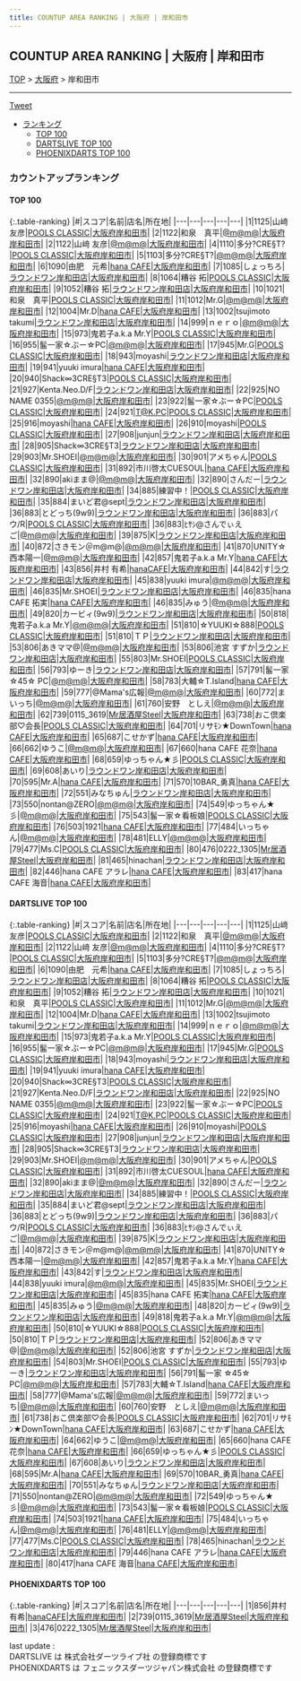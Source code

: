 ```yaml
---
title: COUNTUP AREA RANKING | 大阪府 | 岸和田市
---
```

## COUNTUP AREA RANKING | 大阪府 | 岸和田市

[TOP](/darts/rank/) > [大阪府](/darts/rank/大阪府/) > 岸和田市

___

<a href="https://twitter.com/share?ref_src=twsrc%5Etfw" data-text="COUNTUP AREA RANKING | 大阪府岸和田市" class="twitter-share-button" data-hashtags="DARTSLIVE,PHOENIXDARTS,darts,ダーツ" data-show-count="false">Tweet</a>

* [ランキング](#カウントアップランキング)
    * [TOP 100](#top-100)
    * [DARTSLIVE TOP 100](#dartslive-top-100)
    * [PHOENIXDARTS TOP 100](#phoenixdarts-top-100)

### カウントアップランキング

#### TOP 100



{:.table-ranking}
|#|スコア|名前|店名|所在地|
|---|---|---|---|---|
|1|1125|<span class="rank-name-dl">山﨑 友彦</span>|<a href="https://search.dartslive.com/jp/shop/f2bf43f3a82126940d9b047a20a7ba1e">POOLS CLASSIC</a>|<a href="/darts/rank/大阪府/岸和田市">大阪府岸和田市</a>|
|2|1122|<span class="rank-name-dl">和泉　真平</span>|<a href="https://search.dartslive.com/jp/shop/319b40fbba2ddad858d385ea46352d8f">@m@m@</a>|<a href="/darts/rank/大阪府/岸和田市">大阪府岸和田市</a>|
|2|1122|<span class="rank-name-dl">山﨑 友彦</span>|<a href="https://search.dartslive.com/jp/shop/319b40fbba2ddad858d385ea46352d8f">@m@m@</a>|<a href="/darts/rank/大阪府/岸和田市">大阪府岸和田市</a>|
|4|1110|<span class="rank-name-dl">多分?CRE§T?</span>|<a href="https://search.dartslive.com/jp/shop/f2bf43f3a82126940d9b047a20a7ba1e">POOLS CLASSIC</a>|<a href="/darts/rank/大阪府/岸和田市">大阪府岸和田市</a>|
|5|1103|<span class="rank-name-dl">多分?CRE§T?</span>|<a href="https://search.dartslive.com/jp/shop/319b40fbba2ddad858d385ea46352d8f">@m@m@</a>|<a href="/darts/rank/大阪府/岸和田市">大阪府岸和田市</a>|
|6|1090|<span class="rank-name-dl">由肥　元希</span>|<a href="https://search.dartslive.com/jp/shop/6e887080d35aa2765f9f3321c1147265">hana CAFE</a>|<a href="/darts/rank/大阪府/岸和田市">大阪府岸和田市</a>|
|7|1085|<span class="rank-name-dl">しょっちろ</span>|<a href="https://search.dartslive.com/jp/shop/970fe8dfca8a40150d9b047a20a7ba1e">ラウンドワン岸和田店</a>|<a href="/darts/rank/大阪府/岸和田市">大阪府岸和田市</a>|
|8|1064|<span class="rank-name-dl">糟谷 拓</span>|<a href="https://search.dartslive.com/jp/shop/f2bf43f3a82126940d9b047a20a7ba1e">POOLS CLASSIC</a>|<a href="/darts/rank/大阪府/岸和田市">大阪府岸和田市</a>|
|9|1052|<span class="rank-name-dl">糟谷 拓</span>|<a href="https://search.dartslive.com/jp/shop/970fe8dfca8a40150d9b047a20a7ba1e">ラウンドワン岸和田店</a>|<a href="/darts/rank/大阪府/岸和田市">大阪府岸和田市</a>|
|10|1021|<span class="rank-name-dl">和泉　真平</span>|<a href="https://search.dartslive.com/jp/shop/f2bf43f3a82126940d9b047a20a7ba1e">POOLS CLASSIC</a>|<a href="/darts/rank/大阪府/岸和田市">大阪府岸和田市</a>|
|11|1012|<span class="rank-name-dl">Mr.G</span>|<a href="https://search.dartslive.com/jp/shop/319b40fbba2ddad858d385ea46352d8f">@m@m@</a>|<a href="/darts/rank/大阪府/岸和田市">大阪府岸和田市</a>|
|12|1004|<span class="rank-name-dl">Mr.D</span>|<a href="https://search.dartslive.com/jp/shop/6e887080d35aa2765f9f3321c1147265">hana CAFE</a>|<a href="/darts/rank/大阪府/岸和田市">大阪府岸和田市</a>|
|13|1002|<span class="rank-name-dl">tsujimoto takumi</span>|<a href="https://search.dartslive.com/jp/shop/970fe8dfca8a40150d9b047a20a7ba1e">ラウンドワン岸和田店</a>|<a href="/darts/rank/大阪府/岸和田市">大阪府岸和田市</a>|
|14|999|<span class="rank-name-dl">ｎｅｒｏ</span>|<a href="https://search.dartslive.com/jp/shop/319b40fbba2ddad858d385ea46352d8f">@m@m@</a>|<a href="/darts/rank/大阪府/岸和田市">大阪府岸和田市</a>|
|15|973|<span class="rank-name-dl">鬼若子a.k.a Mr.Y</span>|<a href="https://search.dartslive.com/jp/shop/f2bf43f3a82126940d9b047a20a7ba1e">POOLS CLASSIC</a>|<a href="/darts/rank/大阪府/岸和田市">大阪府岸和田市</a>|
|16|955|<span class="rank-name-dl">髷一家☆ぶー☆PC</span>|<a href="https://search.dartslive.com/jp/shop/319b40fbba2ddad858d385ea46352d8f">@m@m@</a>|<a href="/darts/rank/大阪府/岸和田市">大阪府岸和田市</a>|
|17|945|<span class="rank-name-dl">Mr.G</span>|<a href="https://search.dartslive.com/jp/shop/f2bf43f3a82126940d9b047a20a7ba1e">POOLS CLASSIC</a>|<a href="/darts/rank/大阪府/岸和田市">大阪府岸和田市</a>|
|18|943|<span class="rank-name-dl">moyashi</span>|<a href="https://search.dartslive.com/jp/shop/970fe8dfca8a40150d9b047a20a7ba1e">ラウンドワン岸和田店</a>|<a href="/darts/rank/大阪府/岸和田市">大阪府岸和田市</a>|
|19|941|<span class="rank-name-dl">yuuki imura</span>|<a href="https://search.dartslive.com/jp/shop/6e887080d35aa2765f9f3321c1147265">hana CAFE</a>|<a href="/darts/rank/大阪府/岸和田市">大阪府岸和田市</a>|
|20|940|<span class="rank-name-dl">Shack∞3CRE§T3</span>|<a href="https://search.dartslive.com/jp/shop/f2bf43f3a82126940d9b047a20a7ba1e">POOLS CLASSIC</a>|<a href="/darts/rank/大阪府/岸和田市">大阪府岸和田市</a>|
|21|927|<span class="rank-name-dl">Kenta.Neo.D/F</span>|<a href="https://search.dartslive.com/jp/shop/970fe8dfca8a40150d9b047a20a7ba1e">ラウンドワン岸和田店</a>|<a href="/darts/rank/大阪府/岸和田市">大阪府岸和田市</a>|
|22|925|<span class="rank-name-dl">NO NAME 0355</span>|<a href="https://search.dartslive.com/jp/shop/319b40fbba2ddad858d385ea46352d8f">@m@m@</a>|<a href="/darts/rank/大阪府/岸和田市">大阪府岸和田市</a>|
|23|922|<span class="rank-name-dl">髷一家☆ぶー☆PC</span>|<a href="https://search.dartslive.com/jp/shop/f2bf43f3a82126940d9b047a20a7ba1e">POOLS CLASSIC</a>|<a href="/darts/rank/大阪府/岸和田市">大阪府岸和田市</a>|
|24|921|<span class="rank-name-dl">T@K.PC</span>|<a href="https://search.dartslive.com/jp/shop/f2bf43f3a82126940d9b047a20a7ba1e">POOLS CLASSIC</a>|<a href="/darts/rank/大阪府/岸和田市">大阪府岸和田市</a>|
|25|916|<span class="rank-name-dl">moyashi</span>|<a href="https://search.dartslive.com/jp/shop/6e887080d35aa2765f9f3321c1147265">hana CAFE</a>|<a href="/darts/rank/大阪府/岸和田市">大阪府岸和田市</a>|
|26|910|<span class="rank-name-dl">moyashi</span>|<a href="https://search.dartslive.com/jp/shop/f2bf43f3a82126940d9b047a20a7ba1e">POOLS CLASSIC</a>|<a href="/darts/rank/大阪府/岸和田市">大阪府岸和田市</a>|
|27|908|<span class="rank-name-dl">junjun</span>|<a href="https://search.dartslive.com/jp/shop/970fe8dfca8a40150d9b047a20a7ba1e">ラウンドワン岸和田店</a>|<a href="/darts/rank/大阪府/岸和田市">大阪府岸和田市</a>|
|28|905|<span class="rank-name-dl">Shack∞3CRE§T3</span>|<a href="https://search.dartslive.com/jp/shop/970fe8dfca8a40150d9b047a20a7ba1e">ラウンドワン岸和田店</a>|<a href="/darts/rank/大阪府/岸和田市">大阪府岸和田市</a>|
|29|903|<span class="rank-name-dl">Mr.SHOEI</span>|<a href="https://search.dartslive.com/jp/shop/319b40fbba2ddad858d385ea46352d8f">@m@m@</a>|<a href="/darts/rank/大阪府/岸和田市">大阪府岸和田市</a>|
|30|901|<span class="rank-name-dl">アメちゃん</span>|<a href="https://search.dartslive.com/jp/shop/f2bf43f3a82126940d9b047a20a7ba1e">POOLS CLASSIC</a>|<a href="/darts/rank/大阪府/岸和田市">大阪府岸和田市</a>|
|31|892|<span class="rank-name-dl">市川啓太CUESOUL</span>|<a href="https://search.dartslive.com/jp/shop/6e887080d35aa2765f9f3321c1147265">hana CAFE</a>|<a href="/darts/rank/大阪府/岸和田市">大阪府岸和田市</a>|
|32|890|<span class="rank-name-dl">akiまま@</span>|<a href="https://search.dartslive.com/jp/shop/319b40fbba2ddad858d385ea46352d8f">@m@m@</a>|<a href="/darts/rank/大阪府/岸和田市">大阪府岸和田市</a>|
|32|890|<span class="rank-name-dl">さんだー</span>|<a href="https://search.dartslive.com/jp/shop/970fe8dfca8a40150d9b047a20a7ba1e">ラウンドワン岸和田店</a>|<a href="/darts/rank/大阪府/岸和田市">大阪府岸和田市</a>|
|34|885|<span class="rank-name-dl">練習中！</span>|<a href="https://search.dartslive.com/jp/shop/f2bf43f3a82126940d9b047a20a7ba1e">POOLS CLASSIC</a>|<a href="/darts/rank/大阪府/岸和田市">大阪府岸和田市</a>|
|35|884|<span class="rank-name-dl">まいど君@sept</span>|<a href="https://search.dartslive.com/jp/shop/970fe8dfca8a40150d9b047a20a7ba1e">ラウンドワン岸和田店</a>|<a href="/darts/rank/大阪府/岸和田市">大阪府岸和田市</a>|
|36|883|<span class="rank-name-dl">とどっち(9w9)</span>|<a href="https://search.dartslive.com/jp/shop/970fe8dfca8a40150d9b047a20a7ba1e">ラウンドワン岸和田店</a>|<a href="/darts/rank/大阪府/岸和田市">大阪府岸和田市</a>|
|36|883|<span class="rank-name-dl">パウ/R</span>|<a href="https://search.dartslive.com/jp/shop/f2bf43f3a82126940d9b047a20a7ba1e">POOLS CLASSIC</a>|<a href="/darts/rank/大阪府/岸和田市">大阪府岸和田市</a>|
|36|883|<span class="rank-name-dl">ﾋｻｼ@さんでぃえご</span>|<a href="https://search.dartslive.com/jp/shop/319b40fbba2ddad858d385ea46352d8f">@m@m@</a>|<a href="/darts/rank/大阪府/岸和田市">大阪府岸和田市</a>|
|39|875|<span class="rank-name-dl">K</span>|<a href="https://search.dartslive.com/jp/shop/970fe8dfca8a40150d9b047a20a7ba1e">ラウンドワン岸和田店</a>|<a href="/darts/rank/大阪府/岸和田市">大阪府岸和田市</a>|
|40|872|<span class="rank-name-dl">さきモン＠m@m@</span>|<a href="https://search.dartslive.com/jp/shop/319b40fbba2ddad858d385ea46352d8f">@m@m@</a>|<a href="/darts/rank/大阪府/岸和田市">大阪府岸和田市</a>|
|41|870|<span class="rank-name-dl">UNITY☆西本陽一</span>|<a href="https://search.dartslive.com/jp/shop/319b40fbba2ddad858d385ea46352d8f">@m@m@</a>|<a href="/darts/rank/大阪府/岸和田市">大阪府岸和田市</a>|
|42|857|<span class="rank-name-dl">鬼若子a.k.a Mr.Y</span>|<a href="https://search.dartslive.com/jp/shop/6e887080d35aa2765f9f3321c1147265">hana CAFE</a>|<a href="/darts/rank/大阪府/岸和田市">大阪府岸和田市</a>|
|43|856|<span class="rank-name-pd">井村 有希</span>|<a href="https://vs.phoenixdarts.com/jp/shop/shopDetailInfo/s_85827?s_seq=85827">hanaCAFE</a>|<a href="/darts/rank/大阪府/岸和田市">大阪府岸和田市</a>|
|44|842|<span class="rank-name-dl">す</span>|<a href="https://search.dartslive.com/jp/shop/970fe8dfca8a40150d9b047a20a7ba1e">ラウンドワン岸和田店</a>|<a href="/darts/rank/大阪府/岸和田市">大阪府岸和田市</a>|
|45|838|<span class="rank-name-dl">yuuki imura</span>|<a href="https://search.dartslive.com/jp/shop/319b40fbba2ddad858d385ea46352d8f">@m@m@</a>|<a href="/darts/rank/大阪府/岸和田市">大阪府岸和田市</a>|
|46|835|<span class="rank-name-dl">Mr.SHOEI</span>|<a href="https://search.dartslive.com/jp/shop/970fe8dfca8a40150d9b047a20a7ba1e">ラウンドワン岸和田店</a>|<a href="/darts/rank/大阪府/岸和田市">大阪府岸和田市</a>|
|46|835|<span class="rank-name-dl">hana CAFE 拓実</span>|<a href="https://search.dartslive.com/jp/shop/6e887080d35aa2765f9f3321c1147265">hana CAFE</a>|<a href="/darts/rank/大阪府/岸和田市">大阪府岸和田市</a>|
|46|835|<span class="rank-name-dl">みゅう</span>|<a href="https://search.dartslive.com/jp/shop/319b40fbba2ddad858d385ea46352d8f">@m@m@</a>|<a href="/darts/rank/大阪府/岸和田市">大阪府岸和田市</a>|
|49|820|<span class="rank-name-dl">カービィ(9w9)</span>|<a href="https://search.dartslive.com/jp/shop/970fe8dfca8a40150d9b047a20a7ba1e">ラウンドワン岸和田店</a>|<a href="/darts/rank/大阪府/岸和田市">大阪府岸和田市</a>|
|50|818|<span class="rank-name-dl">鬼若子a.k.a Mr.Y</span>|<a href="https://search.dartslive.com/jp/shop/319b40fbba2ddad858d385ea46352d8f">@m@m@</a>|<a href="/darts/rank/大阪府/岸和田市">大阪府岸和田市</a>|
|51|810|<span class="rank-name-dl">☆YUUKI☆888</span>|<a href="https://search.dartslive.com/jp/shop/f2bf43f3a82126940d9b047a20a7ba1e">POOLS CLASSIC</a>|<a href="/darts/rank/大阪府/岸和田市">大阪府岸和田市</a>|
|51|810|<span class="rank-name-dl">ＴＰ</span>|<a href="https://search.dartslive.com/jp/shop/970fe8dfca8a40150d9b047a20a7ba1e">ラウンドワン岸和田店</a>|<a href="/darts/rank/大阪府/岸和田市">大阪府岸和田市</a>|
|53|806|<span class="rank-name-dl">あきママ@</span>|<a href="https://search.dartslive.com/jp/shop/319b40fbba2ddad858d385ea46352d8f">@m@m@</a>|<a href="/darts/rank/大阪府/岸和田市">大阪府岸和田市</a>|
|53|806|<span class="rank-name-dl">池宮 すずか</span>|<a href="https://search.dartslive.com/jp/shop/970fe8dfca8a40150d9b047a20a7ba1e">ラウンドワン岸和田店</a>|<a href="/darts/rank/大阪府/岸和田市">大阪府岸和田市</a>|
|55|803|<span class="rank-name-dl">Mr.SHOEI</span>|<a href="https://search.dartslive.com/jp/shop/f2bf43f3a82126940d9b047a20a7ba1e">POOLS CLASSIC</a>|<a href="/darts/rank/大阪府/岸和田市">大阪府岸和田市</a>|
|56|793|<span class="rank-name-dl">ゆーき</span>|<a href="https://search.dartslive.com/jp/shop/970fe8dfca8a40150d9b047a20a7ba1e">ラウンドワン岸和田店</a>|<a href="/darts/rank/大阪府/岸和田市">大阪府岸和田市</a>|
|57|791|<span class="rank-name-dl">髷一家 ☆45☆ PC</span>|<a href="https://search.dartslive.com/jp/shop/319b40fbba2ddad858d385ea46352d8f">@m@m@</a>|<a href="/darts/rank/大阪府/岸和田市">大阪府岸和田市</a>|
|58|783|<span class="rank-name-dl">大輔☆T.Island</span>|<a href="https://search.dartslive.com/jp/shop/6e887080d35aa2765f9f3321c1147265">hana CAFE</a>|<a href="/darts/rank/大阪府/岸和田市">大阪府岸和田市</a>|
|59|777|<span class="rank-name-dl">@Mama&#x27;s広報</span>|<a href="https://search.dartslive.com/jp/shop/319b40fbba2ddad858d385ea46352d8f">@m@m@</a>|<a href="/darts/rank/大阪府/岸和田市">大阪府岸和田市</a>|
|60|772|<span class="rank-name-dl">まいっち</span>|<a href="https://search.dartslive.com/jp/shop/319b40fbba2ddad858d385ea46352d8f">@m@m@</a>|<a href="/darts/rank/大阪府/岸和田市">大阪府岸和田市</a>|
|61|760|<span class="rank-name-dl">安野　としえ</span>|<a href="https://search.dartslive.com/jp/shop/319b40fbba2ddad858d385ea46352d8f">@m@m@</a>|<a href="/darts/rank/大阪府/岸和田市">大阪府岸和田市</a>|
|62|739|<span class="rank-name-pd">0115_3619</span>|<a href="https://vs.phoenixdarts.com/jp/shop/shopDetailInfo/s_88883?s_seq=88883">Mr居酒屋Steel</a>|<a href="/darts/rank/大阪府/岸和田市">大阪府岸和田市</a>|
|63|738|<span class="rank-name-dl">おこ倶楽部♡会長</span>|<a href="https://search.dartslive.com/jp/shop/f2bf43f3a82126940d9b047a20a7ba1e">POOLS CLASSIC</a>|<a href="/darts/rank/大阪府/岸和田市">大阪府岸和田市</a>|
|64|701|<span class="rank-name-dl">リサﾓﾝ★DownTown</span>|<a href="https://search.dartslive.com/jp/shop/6e887080d35aa2765f9f3321c1147265">hana CAFE</a>|<a href="/darts/rank/大阪府/岸和田市">大阪府岸和田市</a>|
|65|687|<span class="rank-name-dl">こせかず</span>|<a href="https://search.dartslive.com/jp/shop/6e887080d35aa2765f9f3321c1147265">hana CAFE</a>|<a href="/darts/rank/大阪府/岸和田市">大阪府岸和田市</a>|
|66|662|<span class="rank-name-dl">ゆうこ</span>|<a href="https://search.dartslive.com/jp/shop/319b40fbba2ddad858d385ea46352d8f">@m@m@</a>|<a href="/darts/rank/大阪府/岸和田市">大阪府岸和田市</a>|
|67|660|<span class="rank-name-dl">hana CAFE 花奈</span>|<a href="https://search.dartslive.com/jp/shop/6e887080d35aa2765f9f3321c1147265">hana CAFE</a>|<a href="/darts/rank/大阪府/岸和田市">大阪府岸和田市</a>|
|68|659|<span class="rank-name-dl">ゆっちゃん★彡</span>|<a href="https://search.dartslive.com/jp/shop/f2bf43f3a82126940d9b047a20a7ba1e">POOLS CLASSIC</a>|<a href="/darts/rank/大阪府/岸和田市">大阪府岸和田市</a>|
|69|608|<span class="rank-name-dl">あいり</span>|<a href="https://search.dartslive.com/jp/shop/970fe8dfca8a40150d9b047a20a7ba1e">ラウンドワン岸和田店</a>|<a href="/darts/rank/大阪府/岸和田市">大阪府岸和田市</a>|
|70|595|<span class="rank-name-dl">Mr.A</span>|<a href="https://search.dartslive.com/jp/shop/6e887080d35aa2765f9f3321c1147265">hana CAFE</a>|<a href="/darts/rank/大阪府/岸和田市">大阪府岸和田市</a>|
|71|570|<span class="rank-name-dl">10BAR_勇真</span>|<a href="https://search.dartslive.com/jp/shop/6e887080d35aa2765f9f3321c1147265">hana CAFE</a>|<a href="/darts/rank/大阪府/岸和田市">大阪府岸和田市</a>|
|72|551|<span class="rank-name-dl">みなちゅん</span>|<a href="https://search.dartslive.com/jp/shop/970fe8dfca8a40150d9b047a20a7ba1e">ラウンドワン岸和田店</a>|<a href="/darts/rank/大阪府/岸和田市">大阪府岸和田市</a>|
|73|550|<span class="rank-name-dl">nontan@ZERO</span>|<a href="https://search.dartslive.com/jp/shop/319b40fbba2ddad858d385ea46352d8f">@m@m@</a>|<a href="/darts/rank/大阪府/岸和田市">大阪府岸和田市</a>|
|74|549|<span class="rank-name-dl">ゆっちゃん★彡</span>|<a href="https://search.dartslive.com/jp/shop/319b40fbba2ddad858d385ea46352d8f">@m@m@</a>|<a href="/darts/rank/大阪府/岸和田市">大阪府岸和田市</a>|
|75|543|<span class="rank-name-dl">髷一家☆看板娘</span>|<a href="https://search.dartslive.com/jp/shop/f2bf43f3a82126940d9b047a20a7ba1e">POOLS CLASSIC</a>|<a href="/darts/rank/大阪府/岸和田市">大阪府岸和田市</a>|
|76|503|<span class="rank-name-dl">1921</span>|<a href="https://search.dartslive.com/jp/shop/6e887080d35aa2765f9f3321c1147265">hana CAFE</a>|<a href="/darts/rank/大阪府/岸和田市">大阪府岸和田市</a>|
|77|484|<span class="rank-name-dl">いっちゃん</span>|<a href="https://search.dartslive.com/jp/shop/319b40fbba2ddad858d385ea46352d8f">@m@m@</a>|<a href="/darts/rank/大阪府/岸和田市">大阪府岸和田市</a>|
|78|481|<span class="rank-name-dl">ELLY</span>|<a href="https://search.dartslive.com/jp/shop/319b40fbba2ddad858d385ea46352d8f">@m@m@</a>|<a href="/darts/rank/大阪府/岸和田市">大阪府岸和田市</a>|
|79|477|<span class="rank-name-dl">Ms.C</span>|<a href="https://search.dartslive.com/jp/shop/f2bf43f3a82126940d9b047a20a7ba1e">POOLS CLASSIC</a>|<a href="/darts/rank/大阪府/岸和田市">大阪府岸和田市</a>|
|80|476|<span class="rank-name-pd">0222_1305</span>|<a href="https://vs.phoenixdarts.com/jp/shop/shopDetailInfo/s_88883?s_seq=88883">Mr居酒屋Steel</a>|<a href="/darts/rank/大阪府/岸和田市">大阪府岸和田市</a>|
|81|465|<span class="rank-name-dl">hinachan</span>|<a href="https://search.dartslive.com/jp/shop/970fe8dfca8a40150d9b047a20a7ba1e">ラウンドワン岸和田店</a>|<a href="/darts/rank/大阪府/岸和田市">大阪府岸和田市</a>|
|82|446|<span class="rank-name-dl">hana CAFE アラレ</span>|<a href="https://search.dartslive.com/jp/shop/6e887080d35aa2765f9f3321c1147265">hana CAFE</a>|<a href="/darts/rank/大阪府/岸和田市">大阪府岸和田市</a>|
|83|417|<span class="rank-name-dl">hana CAFE 海音</span>|<a href="https://search.dartslive.com/jp/shop/6e887080d35aa2765f9f3321c1147265">hana CAFE</a>|<a href="/darts/rank/大阪府/岸和田市">大阪府岸和田市</a>|


#### DARTSLIVE TOP 100



{:.table-ranking}
|#|スコア|名前|店名|所在地|
|---|---|---|---|---|
|1|1125|<span class="rank-name-dl">山﨑 友彦</span>|<a href="https://search.dartslive.com/jp/shop/f2bf43f3a82126940d9b047a20a7ba1e">POOLS CLASSIC</a>|<a href="/darts/rank/大阪府/岸和田市">大阪府岸和田市</a>|
|2|1122|<span class="rank-name-dl">和泉　真平</span>|<a href="https://search.dartslive.com/jp/shop/319b40fbba2ddad858d385ea46352d8f">@m@m@</a>|<a href="/darts/rank/大阪府/岸和田市">大阪府岸和田市</a>|
|2|1122|<span class="rank-name-dl">山﨑 友彦</span>|<a href="https://search.dartslive.com/jp/shop/319b40fbba2ddad858d385ea46352d8f">@m@m@</a>|<a href="/darts/rank/大阪府/岸和田市">大阪府岸和田市</a>|
|4|1110|<span class="rank-name-dl">多分?CRE§T?</span>|<a href="https://search.dartslive.com/jp/shop/f2bf43f3a82126940d9b047a20a7ba1e">POOLS CLASSIC</a>|<a href="/darts/rank/大阪府/岸和田市">大阪府岸和田市</a>|
|5|1103|<span class="rank-name-dl">多分?CRE§T?</span>|<a href="https://search.dartslive.com/jp/shop/319b40fbba2ddad858d385ea46352d8f">@m@m@</a>|<a href="/darts/rank/大阪府/岸和田市">大阪府岸和田市</a>|
|6|1090|<span class="rank-name-dl">由肥　元希</span>|<a href="https://search.dartslive.com/jp/shop/6e887080d35aa2765f9f3321c1147265">hana CAFE</a>|<a href="/darts/rank/大阪府/岸和田市">大阪府岸和田市</a>|
|7|1085|<span class="rank-name-dl">しょっちろ</span>|<a href="https://search.dartslive.com/jp/shop/970fe8dfca8a40150d9b047a20a7ba1e">ラウンドワン岸和田店</a>|<a href="/darts/rank/大阪府/岸和田市">大阪府岸和田市</a>|
|8|1064|<span class="rank-name-dl">糟谷 拓</span>|<a href="https://search.dartslive.com/jp/shop/f2bf43f3a82126940d9b047a20a7ba1e">POOLS CLASSIC</a>|<a href="/darts/rank/大阪府/岸和田市">大阪府岸和田市</a>|
|9|1052|<span class="rank-name-dl">糟谷 拓</span>|<a href="https://search.dartslive.com/jp/shop/970fe8dfca8a40150d9b047a20a7ba1e">ラウンドワン岸和田店</a>|<a href="/darts/rank/大阪府/岸和田市">大阪府岸和田市</a>|
|10|1021|<span class="rank-name-dl">和泉　真平</span>|<a href="https://search.dartslive.com/jp/shop/f2bf43f3a82126940d9b047a20a7ba1e">POOLS CLASSIC</a>|<a href="/darts/rank/大阪府/岸和田市">大阪府岸和田市</a>|
|11|1012|<span class="rank-name-dl">Mr.G</span>|<a href="https://search.dartslive.com/jp/shop/319b40fbba2ddad858d385ea46352d8f">@m@m@</a>|<a href="/darts/rank/大阪府/岸和田市">大阪府岸和田市</a>|
|12|1004|<span class="rank-name-dl">Mr.D</span>|<a href="https://search.dartslive.com/jp/shop/6e887080d35aa2765f9f3321c1147265">hana CAFE</a>|<a href="/darts/rank/大阪府/岸和田市">大阪府岸和田市</a>|
|13|1002|<span class="rank-name-dl">tsujimoto takumi</span>|<a href="https://search.dartslive.com/jp/shop/970fe8dfca8a40150d9b047a20a7ba1e">ラウンドワン岸和田店</a>|<a href="/darts/rank/大阪府/岸和田市">大阪府岸和田市</a>|
|14|999|<span class="rank-name-dl">ｎｅｒｏ</span>|<a href="https://search.dartslive.com/jp/shop/319b40fbba2ddad858d385ea46352d8f">@m@m@</a>|<a href="/darts/rank/大阪府/岸和田市">大阪府岸和田市</a>|
|15|973|<span class="rank-name-dl">鬼若子a.k.a Mr.Y</span>|<a href="https://search.dartslive.com/jp/shop/f2bf43f3a82126940d9b047a20a7ba1e">POOLS CLASSIC</a>|<a href="/darts/rank/大阪府/岸和田市">大阪府岸和田市</a>|
|16|955|<span class="rank-name-dl">髷一家☆ぶー☆PC</span>|<a href="https://search.dartslive.com/jp/shop/319b40fbba2ddad858d385ea46352d8f">@m@m@</a>|<a href="/darts/rank/大阪府/岸和田市">大阪府岸和田市</a>|
|17|945|<span class="rank-name-dl">Mr.G</span>|<a href="https://search.dartslive.com/jp/shop/f2bf43f3a82126940d9b047a20a7ba1e">POOLS CLASSIC</a>|<a href="/darts/rank/大阪府/岸和田市">大阪府岸和田市</a>|
|18|943|<span class="rank-name-dl">moyashi</span>|<a href="https://search.dartslive.com/jp/shop/970fe8dfca8a40150d9b047a20a7ba1e">ラウンドワン岸和田店</a>|<a href="/darts/rank/大阪府/岸和田市">大阪府岸和田市</a>|
|19|941|<span class="rank-name-dl">yuuki imura</span>|<a href="https://search.dartslive.com/jp/shop/6e887080d35aa2765f9f3321c1147265">hana CAFE</a>|<a href="/darts/rank/大阪府/岸和田市">大阪府岸和田市</a>|
|20|940|<span class="rank-name-dl">Shack∞3CRE§T3</span>|<a href="https://search.dartslive.com/jp/shop/f2bf43f3a82126940d9b047a20a7ba1e">POOLS CLASSIC</a>|<a href="/darts/rank/大阪府/岸和田市">大阪府岸和田市</a>|
|21|927|<span class="rank-name-dl">Kenta.Neo.D/F</span>|<a href="https://search.dartslive.com/jp/shop/970fe8dfca8a40150d9b047a20a7ba1e">ラウンドワン岸和田店</a>|<a href="/darts/rank/大阪府/岸和田市">大阪府岸和田市</a>|
|22|925|<span class="rank-name-dl">NO NAME 0355</span>|<a href="https://search.dartslive.com/jp/shop/319b40fbba2ddad858d385ea46352d8f">@m@m@</a>|<a href="/darts/rank/大阪府/岸和田市">大阪府岸和田市</a>|
|23|922|<span class="rank-name-dl">髷一家☆ぶー☆PC</span>|<a href="https://search.dartslive.com/jp/shop/f2bf43f3a82126940d9b047a20a7ba1e">POOLS CLASSIC</a>|<a href="/darts/rank/大阪府/岸和田市">大阪府岸和田市</a>|
|24|921|<span class="rank-name-dl">T@K.PC</span>|<a href="https://search.dartslive.com/jp/shop/f2bf43f3a82126940d9b047a20a7ba1e">POOLS CLASSIC</a>|<a href="/darts/rank/大阪府/岸和田市">大阪府岸和田市</a>|
|25|916|<span class="rank-name-dl">moyashi</span>|<a href="https://search.dartslive.com/jp/shop/6e887080d35aa2765f9f3321c1147265">hana CAFE</a>|<a href="/darts/rank/大阪府/岸和田市">大阪府岸和田市</a>|
|26|910|<span class="rank-name-dl">moyashi</span>|<a href="https://search.dartslive.com/jp/shop/f2bf43f3a82126940d9b047a20a7ba1e">POOLS CLASSIC</a>|<a href="/darts/rank/大阪府/岸和田市">大阪府岸和田市</a>|
|27|908|<span class="rank-name-dl">junjun</span>|<a href="https://search.dartslive.com/jp/shop/970fe8dfca8a40150d9b047a20a7ba1e">ラウンドワン岸和田店</a>|<a href="/darts/rank/大阪府/岸和田市">大阪府岸和田市</a>|
|28|905|<span class="rank-name-dl">Shack∞3CRE§T3</span>|<a href="https://search.dartslive.com/jp/shop/970fe8dfca8a40150d9b047a20a7ba1e">ラウンドワン岸和田店</a>|<a href="/darts/rank/大阪府/岸和田市">大阪府岸和田市</a>|
|29|903|<span class="rank-name-dl">Mr.SHOEI</span>|<a href="https://search.dartslive.com/jp/shop/319b40fbba2ddad858d385ea46352d8f">@m@m@</a>|<a href="/darts/rank/大阪府/岸和田市">大阪府岸和田市</a>|
|30|901|<span class="rank-name-dl">アメちゃん</span>|<a href="https://search.dartslive.com/jp/shop/f2bf43f3a82126940d9b047a20a7ba1e">POOLS CLASSIC</a>|<a href="/darts/rank/大阪府/岸和田市">大阪府岸和田市</a>|
|31|892|<span class="rank-name-dl">市川啓太CUESOUL</span>|<a href="https://search.dartslive.com/jp/shop/6e887080d35aa2765f9f3321c1147265">hana CAFE</a>|<a href="/darts/rank/大阪府/岸和田市">大阪府岸和田市</a>|
|32|890|<span class="rank-name-dl">akiまま@</span>|<a href="https://search.dartslive.com/jp/shop/319b40fbba2ddad858d385ea46352d8f">@m@m@</a>|<a href="/darts/rank/大阪府/岸和田市">大阪府岸和田市</a>|
|32|890|<span class="rank-name-dl">さんだー</span>|<a href="https://search.dartslive.com/jp/shop/970fe8dfca8a40150d9b047a20a7ba1e">ラウンドワン岸和田店</a>|<a href="/darts/rank/大阪府/岸和田市">大阪府岸和田市</a>|
|34|885|<span class="rank-name-dl">練習中！</span>|<a href="https://search.dartslive.com/jp/shop/f2bf43f3a82126940d9b047a20a7ba1e">POOLS CLASSIC</a>|<a href="/darts/rank/大阪府/岸和田市">大阪府岸和田市</a>|
|35|884|<span class="rank-name-dl">まいど君@sept</span>|<a href="https://search.dartslive.com/jp/shop/970fe8dfca8a40150d9b047a20a7ba1e">ラウンドワン岸和田店</a>|<a href="/darts/rank/大阪府/岸和田市">大阪府岸和田市</a>|
|36|883|<span class="rank-name-dl">とどっち(9w9)</span>|<a href="https://search.dartslive.com/jp/shop/970fe8dfca8a40150d9b047a20a7ba1e">ラウンドワン岸和田店</a>|<a href="/darts/rank/大阪府/岸和田市">大阪府岸和田市</a>|
|36|883|<span class="rank-name-dl">パウ/R</span>|<a href="https://search.dartslive.com/jp/shop/f2bf43f3a82126940d9b047a20a7ba1e">POOLS CLASSIC</a>|<a href="/darts/rank/大阪府/岸和田市">大阪府岸和田市</a>|
|36|883|<span class="rank-name-dl">ﾋｻｼ@さんでぃえご</span>|<a href="https://search.dartslive.com/jp/shop/319b40fbba2ddad858d385ea46352d8f">@m@m@</a>|<a href="/darts/rank/大阪府/岸和田市">大阪府岸和田市</a>|
|39|875|<span class="rank-name-dl">K</span>|<a href="https://search.dartslive.com/jp/shop/970fe8dfca8a40150d9b047a20a7ba1e">ラウンドワン岸和田店</a>|<a href="/darts/rank/大阪府/岸和田市">大阪府岸和田市</a>|
|40|872|<span class="rank-name-dl">さきモン＠m@m@</span>|<a href="https://search.dartslive.com/jp/shop/319b40fbba2ddad858d385ea46352d8f">@m@m@</a>|<a href="/darts/rank/大阪府/岸和田市">大阪府岸和田市</a>|
|41|870|<span class="rank-name-dl">UNITY☆西本陽一</span>|<a href="https://search.dartslive.com/jp/shop/319b40fbba2ddad858d385ea46352d8f">@m@m@</a>|<a href="/darts/rank/大阪府/岸和田市">大阪府岸和田市</a>|
|42|857|<span class="rank-name-dl">鬼若子a.k.a Mr.Y</span>|<a href="https://search.dartslive.com/jp/shop/6e887080d35aa2765f9f3321c1147265">hana CAFE</a>|<a href="/darts/rank/大阪府/岸和田市">大阪府岸和田市</a>|
|43|842|<span class="rank-name-dl">す</span>|<a href="https://search.dartslive.com/jp/shop/970fe8dfca8a40150d9b047a20a7ba1e">ラウンドワン岸和田店</a>|<a href="/darts/rank/大阪府/岸和田市">大阪府岸和田市</a>|
|44|838|<span class="rank-name-dl">yuuki imura</span>|<a href="https://search.dartslive.com/jp/shop/319b40fbba2ddad858d385ea46352d8f">@m@m@</a>|<a href="/darts/rank/大阪府/岸和田市">大阪府岸和田市</a>|
|45|835|<span class="rank-name-dl">Mr.SHOEI</span>|<a href="https://search.dartslive.com/jp/shop/970fe8dfca8a40150d9b047a20a7ba1e">ラウンドワン岸和田店</a>|<a href="/darts/rank/大阪府/岸和田市">大阪府岸和田市</a>|
|45|835|<span class="rank-name-dl">hana CAFE 拓実</span>|<a href="https://search.dartslive.com/jp/shop/6e887080d35aa2765f9f3321c1147265">hana CAFE</a>|<a href="/darts/rank/大阪府/岸和田市">大阪府岸和田市</a>|
|45|835|<span class="rank-name-dl">みゅう</span>|<a href="https://search.dartslive.com/jp/shop/319b40fbba2ddad858d385ea46352d8f">@m@m@</a>|<a href="/darts/rank/大阪府/岸和田市">大阪府岸和田市</a>|
|48|820|<span class="rank-name-dl">カービィ(9w9)</span>|<a href="https://search.dartslive.com/jp/shop/970fe8dfca8a40150d9b047a20a7ba1e">ラウンドワン岸和田店</a>|<a href="/darts/rank/大阪府/岸和田市">大阪府岸和田市</a>|
|49|818|<span class="rank-name-dl">鬼若子a.k.a Mr.Y</span>|<a href="https://search.dartslive.com/jp/shop/319b40fbba2ddad858d385ea46352d8f">@m@m@</a>|<a href="/darts/rank/大阪府/岸和田市">大阪府岸和田市</a>|
|50|810|<span class="rank-name-dl">☆YUUKI☆888</span>|<a href="https://search.dartslive.com/jp/shop/f2bf43f3a82126940d9b047a20a7ba1e">POOLS CLASSIC</a>|<a href="/darts/rank/大阪府/岸和田市">大阪府岸和田市</a>|
|50|810|<span class="rank-name-dl">ＴＰ</span>|<a href="https://search.dartslive.com/jp/shop/970fe8dfca8a40150d9b047a20a7ba1e">ラウンドワン岸和田店</a>|<a href="/darts/rank/大阪府/岸和田市">大阪府岸和田市</a>|
|52|806|<span class="rank-name-dl">あきママ@</span>|<a href="https://search.dartslive.com/jp/shop/319b40fbba2ddad858d385ea46352d8f">@m@m@</a>|<a href="/darts/rank/大阪府/岸和田市">大阪府岸和田市</a>|
|52|806|<span class="rank-name-dl">池宮 すずか</span>|<a href="https://search.dartslive.com/jp/shop/970fe8dfca8a40150d9b047a20a7ba1e">ラウンドワン岸和田店</a>|<a href="/darts/rank/大阪府/岸和田市">大阪府岸和田市</a>|
|54|803|<span class="rank-name-dl">Mr.SHOEI</span>|<a href="https://search.dartslive.com/jp/shop/f2bf43f3a82126940d9b047a20a7ba1e">POOLS CLASSIC</a>|<a href="/darts/rank/大阪府/岸和田市">大阪府岸和田市</a>|
|55|793|<span class="rank-name-dl">ゆーき</span>|<a href="https://search.dartslive.com/jp/shop/970fe8dfca8a40150d9b047a20a7ba1e">ラウンドワン岸和田店</a>|<a href="/darts/rank/大阪府/岸和田市">大阪府岸和田市</a>|
|56|791|<span class="rank-name-dl">髷一家 ☆45☆ PC</span>|<a href="https://search.dartslive.com/jp/shop/319b40fbba2ddad858d385ea46352d8f">@m@m@</a>|<a href="/darts/rank/大阪府/岸和田市">大阪府岸和田市</a>|
|57|783|<span class="rank-name-dl">大輔☆T.Island</span>|<a href="https://search.dartslive.com/jp/shop/6e887080d35aa2765f9f3321c1147265">hana CAFE</a>|<a href="/darts/rank/大阪府/岸和田市">大阪府岸和田市</a>|
|58|777|<span class="rank-name-dl">@Mama&#x27;s広報</span>|<a href="https://search.dartslive.com/jp/shop/319b40fbba2ddad858d385ea46352d8f">@m@m@</a>|<a href="/darts/rank/大阪府/岸和田市">大阪府岸和田市</a>|
|59|772|<span class="rank-name-dl">まいっち</span>|<a href="https://search.dartslive.com/jp/shop/319b40fbba2ddad858d385ea46352d8f">@m@m@</a>|<a href="/darts/rank/大阪府/岸和田市">大阪府岸和田市</a>|
|60|760|<span class="rank-name-dl">安野　としえ</span>|<a href="https://search.dartslive.com/jp/shop/319b40fbba2ddad858d385ea46352d8f">@m@m@</a>|<a href="/darts/rank/大阪府/岸和田市">大阪府岸和田市</a>|
|61|738|<span class="rank-name-dl">おこ倶楽部♡会長</span>|<a href="https://search.dartslive.com/jp/shop/f2bf43f3a82126940d9b047a20a7ba1e">POOLS CLASSIC</a>|<a href="/darts/rank/大阪府/岸和田市">大阪府岸和田市</a>|
|62|701|<span class="rank-name-dl">リサﾓﾝ★DownTown</span>|<a href="https://search.dartslive.com/jp/shop/6e887080d35aa2765f9f3321c1147265">hana CAFE</a>|<a href="/darts/rank/大阪府/岸和田市">大阪府岸和田市</a>|
|63|687|<span class="rank-name-dl">こせかず</span>|<a href="https://search.dartslive.com/jp/shop/6e887080d35aa2765f9f3321c1147265">hana CAFE</a>|<a href="/darts/rank/大阪府/岸和田市">大阪府岸和田市</a>|
|64|662|<span class="rank-name-dl">ゆうこ</span>|<a href="https://search.dartslive.com/jp/shop/319b40fbba2ddad858d385ea46352d8f">@m@m@</a>|<a href="/darts/rank/大阪府/岸和田市">大阪府岸和田市</a>|
|65|660|<span class="rank-name-dl">hana CAFE 花奈</span>|<a href="https://search.dartslive.com/jp/shop/6e887080d35aa2765f9f3321c1147265">hana CAFE</a>|<a href="/darts/rank/大阪府/岸和田市">大阪府岸和田市</a>|
|66|659|<span class="rank-name-dl">ゆっちゃん★彡</span>|<a href="https://search.dartslive.com/jp/shop/f2bf43f3a82126940d9b047a20a7ba1e">POOLS CLASSIC</a>|<a href="/darts/rank/大阪府/岸和田市">大阪府岸和田市</a>|
|67|608|<span class="rank-name-dl">あいり</span>|<a href="https://search.dartslive.com/jp/shop/970fe8dfca8a40150d9b047a20a7ba1e">ラウンドワン岸和田店</a>|<a href="/darts/rank/大阪府/岸和田市">大阪府岸和田市</a>|
|68|595|<span class="rank-name-dl">Mr.A</span>|<a href="https://search.dartslive.com/jp/shop/6e887080d35aa2765f9f3321c1147265">hana CAFE</a>|<a href="/darts/rank/大阪府/岸和田市">大阪府岸和田市</a>|
|69|570|<span class="rank-name-dl">10BAR_勇真</span>|<a href="https://search.dartslive.com/jp/shop/6e887080d35aa2765f9f3321c1147265">hana CAFE</a>|<a href="/darts/rank/大阪府/岸和田市">大阪府岸和田市</a>|
|70|551|<span class="rank-name-dl">みなちゅん</span>|<a href="https://search.dartslive.com/jp/shop/970fe8dfca8a40150d9b047a20a7ba1e">ラウンドワン岸和田店</a>|<a href="/darts/rank/大阪府/岸和田市">大阪府岸和田市</a>|
|71|550|<span class="rank-name-dl">nontan@ZERO</span>|<a href="https://search.dartslive.com/jp/shop/319b40fbba2ddad858d385ea46352d8f">@m@m@</a>|<a href="/darts/rank/大阪府/岸和田市">大阪府岸和田市</a>|
|72|549|<span class="rank-name-dl">ゆっちゃん★彡</span>|<a href="https://search.dartslive.com/jp/shop/319b40fbba2ddad858d385ea46352d8f">@m@m@</a>|<a href="/darts/rank/大阪府/岸和田市">大阪府岸和田市</a>|
|73|543|<span class="rank-name-dl">髷一家☆看板娘</span>|<a href="https://search.dartslive.com/jp/shop/f2bf43f3a82126940d9b047a20a7ba1e">POOLS CLASSIC</a>|<a href="/darts/rank/大阪府/岸和田市">大阪府岸和田市</a>|
|74|503|<span class="rank-name-dl">1921</span>|<a href="https://search.dartslive.com/jp/shop/6e887080d35aa2765f9f3321c1147265">hana CAFE</a>|<a href="/darts/rank/大阪府/岸和田市">大阪府岸和田市</a>|
|75|484|<span class="rank-name-dl">いっちゃん</span>|<a href="https://search.dartslive.com/jp/shop/319b40fbba2ddad858d385ea46352d8f">@m@m@</a>|<a href="/darts/rank/大阪府/岸和田市">大阪府岸和田市</a>|
|76|481|<span class="rank-name-dl">ELLY</span>|<a href="https://search.dartslive.com/jp/shop/319b40fbba2ddad858d385ea46352d8f">@m@m@</a>|<a href="/darts/rank/大阪府/岸和田市">大阪府岸和田市</a>|
|77|477|<span class="rank-name-dl">Ms.C</span>|<a href="https://search.dartslive.com/jp/shop/f2bf43f3a82126940d9b047a20a7ba1e">POOLS CLASSIC</a>|<a href="/darts/rank/大阪府/岸和田市">大阪府岸和田市</a>|
|78|465|<span class="rank-name-dl">hinachan</span>|<a href="https://search.dartslive.com/jp/shop/970fe8dfca8a40150d9b047a20a7ba1e">ラウンドワン岸和田店</a>|<a href="/darts/rank/大阪府/岸和田市">大阪府岸和田市</a>|
|79|446|<span class="rank-name-dl">hana CAFE アラレ</span>|<a href="https://search.dartslive.com/jp/shop/6e887080d35aa2765f9f3321c1147265">hana CAFE</a>|<a href="/darts/rank/大阪府/岸和田市">大阪府岸和田市</a>|
|80|417|<span class="rank-name-dl">hana CAFE 海音</span>|<a href="https://search.dartslive.com/jp/shop/6e887080d35aa2765f9f3321c1147265">hana CAFE</a>|<a href="/darts/rank/大阪府/岸和田市">大阪府岸和田市</a>|


#### PHOENIXDARTS TOP 100



{:.table-ranking}
|#|スコア|名前|店名|所在地|
|---|---|---|---|---|
|1|856|<span class="rank-name-pd">井村 有希</span>|<a href="https://vs.phoenixdarts.com/jp/shop/shopDetailInfo/s_85827?s_seq=85827">hanaCAFE</a>|<a href="/darts/rank/大阪府/岸和田市">大阪府岸和田市</a>|
|2|739|<span class="rank-name-pd">0115_3619</span>|<a href="https://vs.phoenixdarts.com/jp/shop/shopDetailInfo/s_88883?s_seq=88883">Mr居酒屋Steel</a>|<a href="/darts/rank/大阪府/岸和田市">大阪府岸和田市</a>|
|3|476|<span class="rank-name-pd">0222_1305</span>|<a href="https://vs.phoenixdarts.com/jp/shop/shopDetailInfo/s_88883?s_seq=88883">Mr居酒屋Steel</a>|<a href="/darts/rank/大阪府/岸和田市">大阪府岸和田市</a>|


<div class="footer border-top border-gray-light mt-5 pt-3 text-right text-gray">
    last update : <span style="font-weight: italic" id="foot_last_modified"></span><br />
    DARTSLIVE は 株式会社ダーツライブ社 の登録商標です<br />
    PHOENIXDARTS は フェニックスダーツジャパン株式会社 の登録商標です<br />
</div>

<script src="https://cdnjs.cloudflare.com/ajax/libs/jquery.tablesorter/2.31.3/js/jquery.tablesorter.min.js" integrity="sha512-qzgd5cYSZcosqpzpn7zF2ZId8f/8CHmFKZ8j7mU4OUXTNRd5g+ZHBPsgKEwoqxCtdQvExE5LprwwPAgoicguNg==" crossorigin="anonymous" referrerpolicy="no-referrer"></script>
<link rel="stylesheet" href="https://cdnjs.cloudflare.com/ajax/libs/jquery.tablesorter/2.31.3/css/theme.default.min.css" integrity="sha512-wghhOJkjQX0Lh3NSWvNKeZ0ZpNn+SPVXX1Qyc9OCaogADktxrBiBdKGDoqVUOyhStvMBmJQ8ZdMHiR3wuEq8+w==" crossorigin="anonymous" referrerpolicy="no-referrer" />
<script>
$(function() {
    $(".table-ranking").tablesorter({sortList:[[0, 0]]});
    $("#foot_last_modified").text(formatDate(new Date(document.lastModified), 'yyyy-MM-dd HH:mm:ss'));
});
</script>

<script async src="https://platform.twitter.com/widgets.js" charset="utf-8"></script>